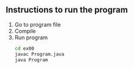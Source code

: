 ## Instructions to run the program
1. Go to program file 
2. Compile 
3. Run program
    ```bash
	cd ex00
	javac Program.java
	java Program
    ```
